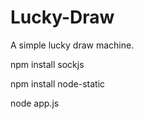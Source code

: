 Lucky-Draw
==========

A simple lucky draw machine.

npm install sockjs

npm install node-static

node app.js
